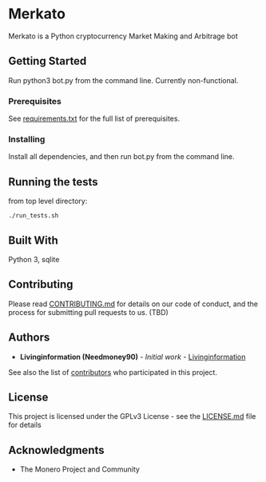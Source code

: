 # Merkato

Merkato is a Python cryptocurrency Market Making and Arbitrage bot

## Getting Started

Run python3 bot.py from the command line. Currently non-functional.

### Prerequisites

See [requirements.txt](https://github.com/livinginformation/merkato/blob/master/requirements.txt) for the full list of prerequisites.

### Installing

Install all dependencies, and then run bot.py from the command line.

## Running the tests

from top level directory:
```
./run_tests.sh
```

## Built With

Python 3, sqlite

## Contributing

Please read [CONTRIBUTING.md](https://gist.github.com/PurpleBooth/b24679402957c63ec426) for details on our code of conduct, and the process for submitting pull requests to us. (TBD)


## Authors

* **Livinginformation (Needmoney90)** - *Initial work* - [Livinginformation](https://github.com/Livinginformation)

See also the list of [contributors](https://github.com/livinginformation/merkato/graphs/contributors) who participated in this project.

## License

This project is licensed under the GPLv3 License - see the [LICENSE.md](LICENSE.md) file for details

## Acknowledgments

* The Monero Project and Community
